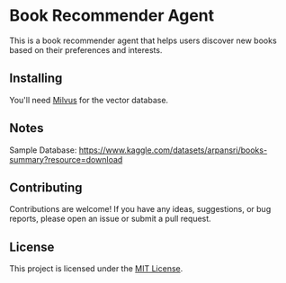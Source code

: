 # Book Recommender Agent

This is a book recommender agent that helps users discover new books based on their preferences and interests.

## Installing

You'll need [Milvus](https://milvus.io/) for the vector database.

## Notes
Sample Database: https://www.kaggle.com/datasets/arpansri/books-summary?resource=download

## Contributing

Contributions are welcome! If you have any ideas, suggestions, or bug reports, please open an issue or submit a pull request.

## License

This project is licensed under the [MIT License](https://opensource.org/licenses/MIT).

